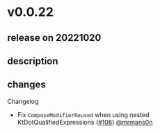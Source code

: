 # v0.0.22

## release on 20221020

## description

## changes

Changelog

* Fix <code>ComposeModifierReused</code> when using nested KtDotQualifiedExpressions (<a class="issue-link js-issue-link" data-error-text="Failed to load title" data-id="1415308790" data-permission-text="Title is private" data-url="https://github.com/twitter/compose-rules/issues/106" data-hovercard-type="pull_request" data-hovercard-url="/twitter/compose-rules/pull/106/hovercard" href="https://github.com/twitter/compose-rules/pull/106">#106</a>) <a class="user-mention notranslate" data-hovercard-type="user" data-hovercard-url="/users/mrmans0n/hovercard" data-octo-click="hovercard-link-click" data-octo-dimensions="link_type:self" href="https://github.com/mrmans0n">@mrmans0n</a>

